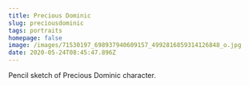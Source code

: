 ```yaml
---
title: Precious Dominic
slug: preciousdominic
tags: portraits
homepage: false
image: /images/71530197_698937940609157_4992816859314126848_o.jpg
date: 2020-05-24T08:45:47.896Z
---
```

Pencil sketch of Precious Dominic character.
